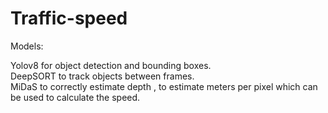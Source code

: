 # Traffic-speed

Models:

Yolov8 for object detection and bounding boxes.    
DeepSORT to track objects between frames.    
MiDaS to correctly estimate depth , to estimate meters per pixel which can be used to calculate the speed.  
